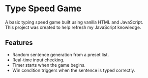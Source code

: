 # Type Speed Game

A basic typing speed game built using vanilla HTML and JavaScript.  
This project was created to help refresh my JavaScript knowledge.

## Features

- Random sentence generation from a preset list.
- Real-time input checking.
- Timer starts when the game begins.
- Win condition triggers when the sentence is typed correctly.
 
 

 
